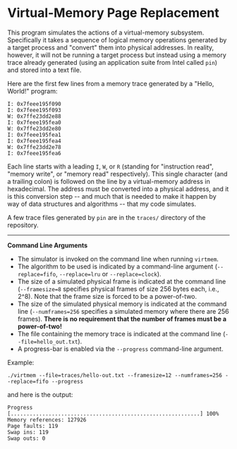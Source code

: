 # Virtual-Memory Page Replacement

This program simulates the actions of a virtual-memory subsystem. Specifically it takes a sequence of logical memory operations generated by a target process and "convert" them into physical addresses. In reality, however, it will not be running a target process but instead using a memory trace already generated (using an application suite from Intel called `pin`) and stored into a text file.

Here are the first few lines from a memory trace generated by a "Hello, World!" program:

```
I: 0x7feee195f090
I: 0x7feee195f093
W: 0x7ffe23dd2e88
I: 0x7feee195fea0
W: 0x7ffe23dd2e80
I: 0x7feee195fea1
I: 0x7feee195fea4
W: 0x7ffe23dd2e78
I: 0x7feee195fea6
```

Each line starts with a leading `I`, `W`, or `R` (standing for "instruction read", "memory write", or "memory read" respectively). This single character (and a trailing colon) is followed on the line by a virtual-memory address in hexadecimal. The address must be converted into a physical address, and it is this conversion step -- and much that is needed to make it happen by way of data structures and algorithms -- that my code simulates.

A few trace files generated by `pin` are in the `traces/` directory of the repository.

---

**Command Line Arguments**

* The simulator is invoked on the command line when running `virtmem`.
* The algorithm to be used is indicated by a command-line argument 
(`--replace=fifo`, `--replace=lru` or `--replace=clock`).
* The size of a simulated physical frame is indicated at the command line (`--framesize=8` specifies physical frames of size 256 bytes each, i.e., 2^8). Note that the frame size is forced to be a power-of-two.
* The size of the simulated physical memory is indicated at the command line (`--numframes=256` specifies a simulated memory where there are 256 frames). **There is no requirement that the number of frames must be a power-of-two!**
* The file containing the memory trace is indicated at the command line (`--file=hello_out.txt`).
* A progress-bar is enabled via the `--progress` command-line argument.

Example:

```
./virtmem --file=traces/hello-out.txt --framesize=12 --numframes=256 --replace=fifo --progress
```

and here is the output:
```
Progress [............................................................] 100%
Memory references: 127926
Page faults: 119
Swap ins: 119
Swap outs: 0
```
